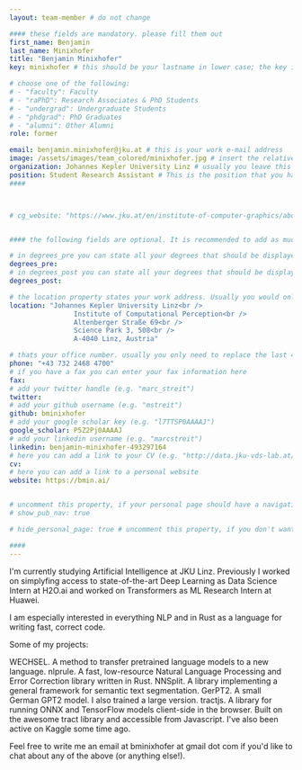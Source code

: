 ```yaml
---
layout: team-member # do not change

#### these fields are mandatory. please fill them out
first_name: Benjamin
last_name: Minixhofer
title: "Benjamin Minixhofer"
key: minixhofer # this should be your lastname in lower case; the key is important for publications or other listings that need to be linked to your profile. it needs to be unique (should there be someone else with the same lastname, please contact the admin)

# choose one of the following: 
# - "faculty": Faculty
# - "raPhD": Research Associates & PhD Students
# - "undergrad": Undergraduate Students
# - "phdgrad": PhD Graduates
# - "alumni": Other Alumni
role: former

email: benjamin.minixhofer@jku.at # this is your work e-mail address
image: /assets/images/team_colored/minixhofer.jpg # insert the relative link to your profile image
organization: Johannes Kepler University Linz # usually you leave this unchanged, but if your have a different organization, feel free to change the property
position: Student Research Assistant # This is the position that you have within your organization. e.g. "Project Assistant", "University Assistant", "Technical Support", "Student Research" (or whatever Marc tells you^^)
####



# cg_website: "https://www.jku.at/en/institute-of-computer-graphics/about-us/team/marc-streit/" # if you add this link, there won't be a local page for your profile, but you would be redirected to another website (usually you would link your profile in the cg website)


#### the following fields are optional. It is recommended to add as much information as possible, since otherwise your page would look empty ;)

# in degrees_pre you can state all your degrees that should be displayed in front of your name e.g. "Dr", "DI", "Prof" etc. (or a combination of several)
degrees_pre: 
# in degrees_post you can state all your degrees that should be displayed after your name e.g. "BSc", "MSc" etc. (or a combination of several)
degrees_post: 

# the location property states your work address. Usually you would only need to adjust the room number below i.e. change "0357" which is Marc's office to your own
location: "Johannes Kepler University Linz<br />
                Institute of Computational Perception<br />
                Altenberger Straße 69<br />
                Science Park 3, 508<br />
                A-4040 Linz, Austria"

# thats your office number. usually you only need to replace the last 4 numbers with your own extension i.e. replace "6635" (you can find the extension on the right top of your office phone)
phone: "+43 732 2468 4700"
# if you have a fax you can enter your fax information here
fax:
# add your twitter handle (e.g. "marc_streit")
twitter: 
# add your github username (e.g. "mstreit")
github: bminixhofer
# add your google scholar key (e.g. "l7TTSP0AAAAJ")
google_scholar: P5Z2Pj0AAAAJ
# add your linkedin username (e.g. "marcstreit")
linkedin: benjamin-minixhofer-493297164
# here you can add a link to your CV (e.g. "http://data.jku-vds-lab.at/team/marc/cv_streit.pdf")
cv:
# here you can add a link to a personal website
website: https://bmin.ai/


# uncomment this property, if your personal page should have a navigation for publications (i.e. if you have many publiations). usually you don't need this.
# show_pub_nav: true

# hide_personal_page: true # uncomment this property, if you don't want to link to a local personal page. usually you don't need this

####
---
```


I'm currently studying Artificial Intelligence at JKU Linz. Previously I worked on simplyfing access to state-of-the-art Deep Learning as Data Science Intern at H2O.ai and worked on Transformers as ML Research Intern at Huawei.

I am especially interested in everything NLP and in Rust as a language for writing fast, correct code.

Some of my projects:

WECHSEL. A method to transfer pretrained language models to a new language.
nlprule. A fast, low-resource Natural Language Processing and Error Correction library written in Rust.
NNSplit. A library implementing a general framework for semantic text segmentation.
GerPT2. A small German GPT2 model. I also trained a large version.
tractjs. A library for running ONNX and TensorFlow models client-side in the browser. Built on the awesome tract library and accessible from Javascript.
I've also been active on Kaggle some time ago.

Feel free to write me an email at bminixhofer at gmail dot com if you'd like to chat about any of the above (or anything else!).